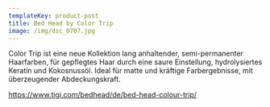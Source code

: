 ```yaml
---
templateKey: product-post
title: Bed Head by Color Trip
image: /img/dsc_0707.jpg
---
```

Color Trip ist eine neue Kollektion lang anhaltender, semi-permanenter Haarfarben, für gepflegtes Haar durch eine saure Einstellung, hydrolysiertes Keratin und Kokosnussöl. Ideal für matte und kräftige Farbergebnisse, mit überzeugender Abdeckungskraft.



https://www.tigi.com/bedhead/de/bed-head-colour-trip/
